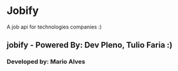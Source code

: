 # Jobify
A job api for technologies companies :)


## jobify - Powered By: Dev Pleno, Tulio Faria :)
### Developed by: Mario Alves
